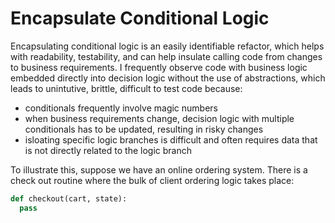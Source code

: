 # Encapsulate Conditional Logic

Encapsulating conditional logic is an easily identifiable refactor, which helps with readability, testability, and can help insulate calling code from changes to business requirements.  I frequently observe code with business logic embedded directly into decision logic without the use of abstractions, which leads to unintutive, brittle, difficult to test code because:
- conditionals frequently involve magic numbers
- when business requirements change, decision logic with multiple conditionals has to be updated, resulting in risky changes
- isloating specific logic branches is difficult and often requires data that is not directly related to the logic branch

To illustrate this, suppose we have an online ordering system.  There is a check out routine where the bulk of client ordering logic takes place:

```python
def checkout(cart, state):
  pass
```
